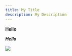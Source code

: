 ```yaml
---
title: My Title
description: My Description
---
```

**Hello**

***Hello***

![](https://www.gstatic.com/webp/gallery/1.jpg)
